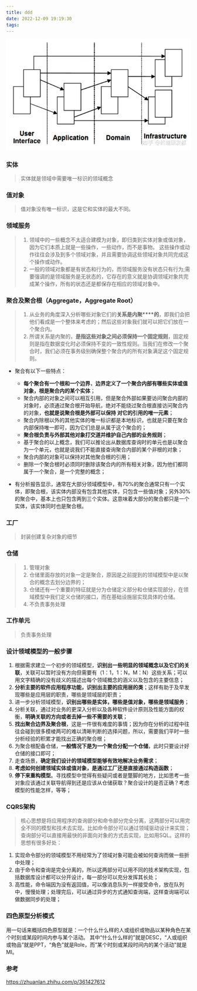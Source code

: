 ```yaml
---
title: ddd
date: 2022-12-09 19:19:30
tags:
---
```

![img_1.png](img_1.png)
### 实体
> 实体就是领域中需要唯一标识的领域概念
### 值对象
> 值对象没有唯一标识，这是它和实体的最大不同。
### 领域服务
> 1. 领域中的一些概念不太适合建模为对象，即归类到实体对象或值对象，因为它们本质上就是一些操作，一些动作，而不是事物。
> 这些操作或动作往往会涉及到多个领域对象，并且需要协调这些领域对象共同完成这个操作或动作。
> 2. 一般的领域对象都是有状态和行为的，而领域服务没有状态只有行为;需要强调的是领域服务是无状态的，它存在的意义就是协调领域对象共完成某个操作，所有的状态还是都保存在相应的领域对象中。
### 聚合及聚合根（Aggregate，Aggregate Root）
> 1. 从业务的角度深入分析哪些对象它们的**关系是内聚****的**，即我们会把他们看成是一个整体来考虑的；然后这些对象我们就可以把它们放在一个聚合内。
> 2. 所谓关系是内聚的，**是指这些对象之间必须保持一个固定规则**，固定规则是指在数据变化时必须保持不变的一致性规则。当我们在修改一个聚合时，我们必须在事务级别确保整个聚合内的所有对象满足这个固定规则。
* 聚合有以下一些特点：
    * **每个聚合有一个根和一个边界**，**边界定义了一个聚合内部有哪些实体或值对象，根是聚合内的某个实体**；
    * 聚合内部的对象之间可以相互引用，但是聚合外部如果要访问聚合内部的对象时，必须通过聚合根开始导航，绝对不能绕过聚合根直接访问聚合内的对象，**也就是说聚合根是外部可以保持 对它的引用的唯一元素**；
    * 聚合内除根以外的其他实体的唯一标识都是本地标识，也就是只要在聚合内部保持唯一即可，因为它们总是从属于这个聚合的；
    * **聚合根负责与外部其他对象打交道并维护自己内部的业务规则**；
    * 基于聚合的以上概念，我们可以推论出从数据库查询时的单元也是以聚合为一个单元，也就是说我们不能直接查询聚合内部的某个非根的对象；
    * 聚合内部的对象可以保持对其他聚合根的引用；
    * 删除一个聚合根时必须同时删除该聚合内的所有相关对象，因为他们都同属于一个聚合，是一个完整的概念；

* 有分析报告显示，通常在大部分领域模型中，有70%的聚合通常只有一个实体，即聚合根，该实体内部没有包含其他实体，只包含一些值对象；另外30%的聚合中，基本上也只包含两到三个实体。这意味着大部分的聚合都只是一个实体，该实体同时也是聚合根。 

### 工厂
> 封装创建复杂对象的细节

### 仓储
> 1. 管理对象
> 2. 仓储里面存放的对象一定是聚合，原因是之前提到的领域模型中是以聚合的概念去划分边界的；
> 3. 仓储还有一个重要的特征就是分为仓储定义部分和仓储实现部分，在领域模型中我们定义仓储的接口，而在基础设施层实现具体的仓储。
> 4. 不负责事务处理

### 工作单元
>  负责事务处理

### 设计领域模型的一般步骤
1. 根据需求建立一个初步的领域模型，**识别出一些明显的领域概念以及它们的关联**，关联可以暂时没有方向但需要有（1：1，1：N，M：N）这些关系；可以用文字精确的没有歧义的描述出每个领域概念的涵义以及包含的主要信息；
2. **分析主要的软件应用程序功能，识别出主要的应用层的类**；这样有助于及早发现哪些是应用层的职责，哪些是领域层的职责；
3. 进一步分析领域模型，**识别出哪些是实体，哪些是值对象，哪些是领域服务**；
4. 分析关联，通过对业务的更深入分析以及各种软件设计原则及性能方面的权衡，**明确关联的方向或者去掉一些不需要的关联**；
5. **找出聚合边界及聚合根**，这是一件很有难度的事情；因为你在分析的过程中往往会碰到很多模棱两可的难以清晰判断的选择问题，所以，需要我们平时一些分析经验的积累才能找出正确的聚合根；
6. 为聚合根配备仓储，**一般情况下是为一个聚合分配一个仓储**，此时只要设计好仓储的接口即可；
7. 走查场景，**确定我们设计的领域模型能够有效地解决业务需求**；
8. **考虑如何创建领域实体或值对象，是通过工厂还是直接通过构造函数**；
9. **停下来重构模型**。寻找模型中觉得有些疑问或者是蹩脚的地方，比如思考一些对象应该通过关联导航得到还是应该从仓储获取？聚合设计的是否正确？考虑模型的性能怎样，等等；


### CQRS架构
> 核心思想是将应用程序的查询部分和命令部分完全分离，这两部分可以用完全不同的模型和技术去实现。比如命令部分可以通过领域驱动设计来实现；查询部分可以直接用最快的非面向对象的方式去实现，比如用SQL。这样的思想有很多好处：

1. 实现命令部分的领域模型不用经常为了领域对象可能会被如何查询而做一些折中处理；
2. 由于命令和查询是完全分离的，所以这两部分可以用不同的技术架构实现，包括数据库设计都可以分开设计，每一部分可以充分发挥其长处；
3. 高性能，命令端因为没有返回值，可以像消息队列一样接受命令，放在队列中，慢慢处理；处理完后，可以通过异步的方式通知查询端，这样查询端可以做数据同步的处理；

### 四色原型分析模式
用一句话来概括四色原型就是：一个什么什么样的人或组织或物品以某种角色在某个时刻或某段时间内参与某个活动。 
其中“什么什么样的”就是DESC，“人或组织或物品”就是PPT，“角色”就是Role，而”某个时刻或某段时间内的某个活动"就是MI。



### 参考
https://zhuanlan.zhihu.com/p/361427612